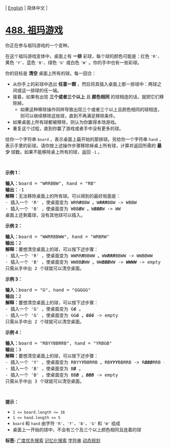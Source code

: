 | [English](README_EN.md) | 简体中文 |

# [488. 祖玛游戏](https://leetcode-cn.com/problems/zuma-game)
<p>你正在参与祖玛游戏的一个变种。</p>

<p>在这个祖玛游戏变体中，桌面上有 <strong>一排</strong> 彩球，每个球的颜色可能是：红色 <code>'R'</code>、黄色 <code>'Y'</code>、蓝色 <code>'B'</code>、绿色 <code>'G'</code> 或白色 <code>'W'</code> 。你的手中也有一些彩球。</p>

<p>你的目标是 <strong>清空</strong> 桌面上所有的球。每一回合：</p>

<ul>
	<li>从你手上的彩球中选出 <strong>任意一颗</strong> ，然后将其插入桌面上那一排球中：两球之间或这一排球的任一端。</li>
	<li>接着，如果有出现 <strong>三个或者三个以上</strong> 且 <strong>颜色相同</strong> 的球相连的话，就把它们移除掉。
	<ul>
		<li>如果这种移除操作同样导致出现三个或者三个以上且颜色相同的球相连，则可以继续移除这些球，直到不再满足移除条件。</li>
	</ul>
	</li>
	<li>如果桌面上所有球都被移除，则认为你赢得本场游戏。</li>
	<li>重复这个过程，直到你赢了游戏或者手中没有更多的球。</li>
</ul>

<p>给你一个字符串 <code>board</code> ，表示桌面上最开始的那排球。另给你一个字符串 <code>hand</code> ，表示手里的彩球。请你按上述操作步骤移除掉桌上所有球，计算并返回所需的 <strong>最少</strong> 球数。如果不能移除桌上所有的球，返回 <code>-1</code> 。</p>

<p>&nbsp;</p>

<p><strong>示例 1：</strong></p>

<pre>
<strong>输入：</strong>board = "WRRBBW", hand = "RB"
<strong>输出：</strong>-1
<strong>解释：</strong>无法移除桌面上的所有球。可以得到的最好局面是：
- 插入一个 'R' ，使桌面变为 WRR<em><strong>R</strong></em>BBW 。W<em><strong>RRR</strong></em>BBW -&gt; WBBW
- 插入一个 'B' ，使桌面变为 WBB<em><strong>B</strong></em>W 。W<em><strong>BBB</strong></em>W -&gt; WW
桌面上还剩着球，没有其他球可以插入。</pre>

<p><strong>示例 2：</strong></p>

<pre>
<strong>输入：</strong>board = "WWRRBBWW", hand = "WRBRW"
<strong>输出：</strong>2
<strong>解释：</strong>要想清空桌面上的球，可以按下述步骤：
- 插入一个 'R' ，使桌面变为 WWRR<strong><em>R</em></strong>BBWW 。WW<em><strong>RRR</strong></em>BBWW -&gt; WWBBWW
- 插入一个 'B' ，使桌面变为 WWBB<em><strong>B</strong></em>WW 。WW<em><strong>BBB</strong></em>WW -&gt; <em><strong>WWWW</strong></em> -&gt; empty
只需从手中出 2 个球就可以清空桌面。
</pre>

<p><strong>示例 3：</strong></p>

<pre>
<strong>输入：</strong>board = "G", hand = "GGGGG"
<strong>输出：</strong>2
<strong>解释：</strong>要想清空桌面上的球，可以按下述步骤：
- 插入一个 'G' ，使桌面变为 G<em><strong>G</strong></em> 。
- 插入一个 'G' ，使桌面变为 GG<em><strong>G</strong></em> 。<em><strong>GGG</strong></em> -&gt; empty
只需从手中出 2 个球就可以清空桌面。
</pre>

<p><strong>示例 4：</strong></p>

<pre>
<strong>输入：</strong>board = "RBYYBBRRB", hand = "YRBGB"
<strong>输出：</strong>3
<strong>解释：</strong>要想清空桌面上的球，可以按下述步骤：
- 插入一个 'Y' ，使桌面变为 RBYY<em><strong>Y</strong></em>BBRRB 。RB<em><strong>YYY</strong></em>BBRRB -&gt; R<em><strong>BBB</strong></em>RRB -&gt; <em><strong>RRR</strong></em>B -&gt; B
- 插入一个 'B' ，使桌面变为 B<em><strong>B</strong></em> 。
- 插入一个 'B' ，使桌面变为 BB<em><strong>B</strong></em> 。<em><strong>BBB</strong></em> -&gt; empty
只需从手中出 3 个球就可以清空桌面。
</pre>

<p>&nbsp;</p>

<p><strong>提示：</strong></p>

<ul>
	<li><code>1 &lt;= board.length &lt;= 16</code></li>
	<li><code>1 &lt;= hand.length &lt;= 5</code></li>
	<li><code>board</code> 和 <code>hand</code> 由字符 <code>'R'</code>、<code>'Y'</code>、<code>'B'</code>、<code>'G'</code> 和 <code>'W'</code> 组成</li>
	<li>桌面上一开始的球中，不会有三个及三个以上颜色相同且连着的球</li>
</ul>

**标签:**  [广度优先搜索](https://leetcode-cn.com/tag/breadth-first-search) [记忆化搜索](https://leetcode-cn.com/tag/memoization) [字符串](https://leetcode-cn.com/tag/string) [动态规划](https://leetcode-cn.com/tag/dynamic-programming) 